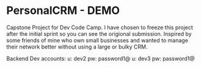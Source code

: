 # PersonalCRM - DEMO
Capstone Project for Dev Code Camp. I have chosen to freeze this project after the initial sprint so you can see the origional submission.  Inspired by some friends of mine who own small businesses and wanted to manage their network better without using a large or bulky CRM.


Backend Dev accounts:
u: dev2 pw: password1@
u: dev3 pw: password1@
